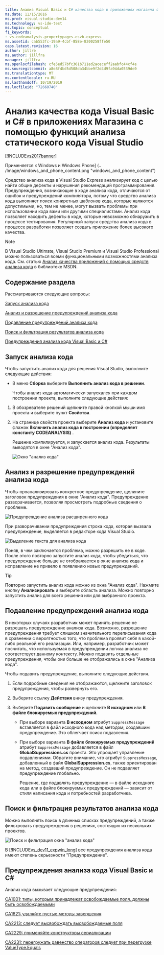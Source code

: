 ```yaml
---
title: Анализ Visual Basic и C# качества кода в приложениях магазина с помощью статического анализа кода
ms.date: 11/15/2016
ms.prod: visual-studio-dev14
ms.technology: vs-ide-test
ms.topic: conceptual
f1_keywords:
- vs.codeanalysis.propertypages.csvb.express
ms.assetid: cab553fc-19a9-4cbf-858e-8200258ffe50
caps.latest.revision: 16
author: jillre
ms.author: jillfra
manager: jillfra
ms.openlocfilehash: cfe5ed57bfc361b711ed2aceceff2aabfc44cf4e
ms.sourcegitcommit: a8e8f4bd5d508da34bbe9f2d4d9fa94da0539de0
ms.translationtype: MT
ms.contentlocale: ru-RU
ms.lasthandoff: 10/19/2019
ms.locfileid: "72660740"
---
```

# <a name="analyze-visual-basic-and-c-code-quality-in-store-apps-using-visual-studio-static-code-analysis"></a>Анализ качества кода Visual Basic и C# в приложениях Магазина с помощью функций анализа статического кода Visual Studio

[!INCLUDE[vs2017banner](../includes/vs2017banner.md)]

Применяется к Windows и Windows Phone] (.. /Image/windows_and_phone_content.png "windows_and_phone_content")

 Средство анализа кода в Visual Studio Express анализирует код с целью найти общие дефекты и нарушения рекомендаций программирования. Предупреждения, возникающие в ходе анализа кода, отличаются от ошибок и предупреждений компилятора, потому что средство анализа кода выполняет поиск конкретных шаблонов кода, которые являются допустимыми, но, тем не менее, могут вызвать проблемы при использовании кода вами или другими специалистами. Анализ кода позволяет находить дефекты в коде, которые невозможно обнаружить в процессе тестирования. Регулярный запуск средства анализа кода в процессе разработки позволяет создать приложение более высокого качества.

> [!NOTE]
> В Visual Studio Ultimate, Visual Studio Premium и Visual Studio Professional можно пользоваться всеми функциональными возможностями анализа кода. См. статью [Анализ качества приложений с помощью средств анализа кода](https://msdn.microsoft.com/library/dd264897.aspx) в библиотеке MSDN.

## <a name="in-this-topic"></a>Содержание раздела
 Рассматриваются следующие вопросы:

 [Запуск анализа кода](../test/analyze-visual-basic-and-csharp-code-quality-in-store-apps-using-visual-studio-static-code-analysis.md#BKMK_Run)

 [Анализ и разрешение предупреждений анализа кода](../test/analyze-visual-basic-and-csharp-code-quality-in-store-apps-using-visual-studio-static-code-analysis.md#BKMK_Analyze)

 [Подавление предупреждений анализа кода](../test/analyze-visual-basic-and-csharp-code-quality-in-store-apps-using-visual-studio-static-code-analysis.md#BKMK_Suppress)

 [Поиск и фильтрация результатов анализа кода](../test/analyze-visual-basic-and-csharp-code-quality-in-store-apps-using-visual-studio-static-code-analysis.md#BKMK_Search)

 [Предупреждения анализа кода Visual Basic и C#](../test/analyze-visual-basic-and-csharp-code-quality-in-store-apps-using-visual-studio-static-code-analysis.md#BKMK_Warnings)

## <a name="BKMK_Run"></a> Запуск анализа кода
 Чтобы запустить анализ кода для решения Visual Studio, выполните следующие действия:

- В меню **Сборка** выберите **Выполнить анализ кода в решении**.

  Чтобы анализ кода автоматически запускался при каждом построении проекта, выполните следующие действия:

1. В обозревателе решений щелкните правой кнопкой мыши имя проекта и выберите пункт **Свойства**.

2. На странице свойств проекта выберите **Анализ кода** и установите флажок **Включить анализ кода в построении (определяет константу CODEANALYSIS)** .

   Решение компилируется, и запускается анализ кода. Результаты выводятся в окне "Анализ кода".

   ![Окно "анализ кода"](../test/media/ca-managed-collapsed.png "CA_Managed_Collapsed")

## <a name="BKMK_Analyze"></a> Анализ и разрешение предупреждений анализа кода
 Чтобы проанализировать конкретное предупреждение, щелкните заголовок предупреждения в окне "Анализ кода". Предупреждение разворачивается, позволяя просмотреть подробные сведения о проблеме.

 ![Предупреждение анализа расширенного кода](../test/media/ca-managed-callouts.png "CA_Managed_Callouts")

 При разворачивании предупреждения строка кода, которая вызвала предупреждение, выделяется в редакторе кода Visual Studio.

 ![Выделение текста для анализа кода](../test/media/ca-managed-sourceline.png "CA_Managed_SourceLine")

 Поняв, в чем заключается проблема, можно разрешить ее в коде. После этого повторно запустите анализ кода, чтобы убедиться, что предупреждение больше не отображается в окне анализа кода и исправление не привело к появлению новых предупреждений.

> [!TIP]
> Повторно запустить анализ кода можно из окна "Анализ кода". Нажмите кнопку **Анализировать** и выберите область анализа. Можно повторно запустить анализ для всего решения или для выбранного проекта.

## <a name="BKMK_Suppress"></a> Подавление предупреждений анализа кода
 В некоторых случаях разработчик может принять решение не разрешать предупреждение анализа кода. Возможно, разрешение предупреждения требует слишком значительного переписывания кода в сравнении с вероятностью того, что проблема проявит себя в какой-либо реальной его реализации. Или, например, разработчик может посчитать, что используемая в предупреждении логика анализа не соответствует данному контексту. Можно подавить отдельные предупреждения, чтобы они больше не отображались в окне "Анализа кода".

 Чтобы подавить предупреждение, выполните следующие действия.

1. Если подробные сведения не отображаются, щелкните заголовок предупреждения, чтобы развернуть его.

2. Выберите ссылку **Действия** внизу предупреждения.

3. Выберите **Подавить сообщение** и щелкните **В исходном** или **В файле блокируемых предупреждений**.

   - При выборе варианта **В исходном** атрибут `SuppressMessage` вставляется в файл исходного кода над методом, создавшим предупреждение. Это облегчает поиск подавления.

   - При выборе варианта **В файле блокируемых предупреждений** атрибут `SuppressMessage` добавляется в файл **GlobalSuppressions.cs** проекта. Это упрощает управление подавлениями. Обратите внимание, что атрибут `SuppressMessage`, добавленный в файл **GlobalSuppression.cs**, также ориентирован на метод, создавший предупреждение. Он не подавляет предупреждение глобально.

     Решение, где подавлять предупреждение — в файле исходного кода или в файле блокируемых предупреждений — зависит от стиля написания кода и потребностей разработчика.

## <a name="BKMK_Search"></a> Поиск и фильтрация результатов анализа кода
 Можно выполнять поиск в длинных списках предупреждений, а также фильтровать предупреждения в решениях, состоящих из нескольких проектов.

 ![Поиск и фильтрация окна "анализ кода"](../test/media/ca-searchfilter.png "CA_SearchFilter")

 В [!INCLUDE[vs_dev11_expwin_long](../includes/vs-dev11-expwin-long-md.md)] все предупреждения анализа кода имеют степень серьезности "Предупреждение".

## <a name="BKMK_Warnings"></a> Предупреждения анализа кода Visual Basic и C#
 Анализ кода вызывает следующие предупреждения:

 [CA1001: типы, которым принадлежат освобождаемые поля, должны быть освобождаемыми](https://msdn.microsoft.com/library/ms182172.aspx)

 [CA1821: удаляйте пустые методы завершения](https://msdn.microsoft.com/library/bb264476.aspx)

 [CA2213: следует высвобождать высвобождаемые поля](https://msdn.microsoft.com/library/ms182328.aspx)

 [CA2229: применяйте конструкторы сериализации](https://msdn.microsoft.com/library/ms182343.aspx)

 [CA2231: перегружать равенство операторов следует при перегрузке ValueType.Equals](https://msdn.microsoft.com/library/ms182359.aspx)
